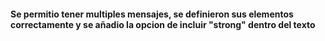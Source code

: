 #### Se permitio tener multiples mensajes, se definieron sus elementos correctamente y se añadio la opcion de incluir "strong" dentro del texto